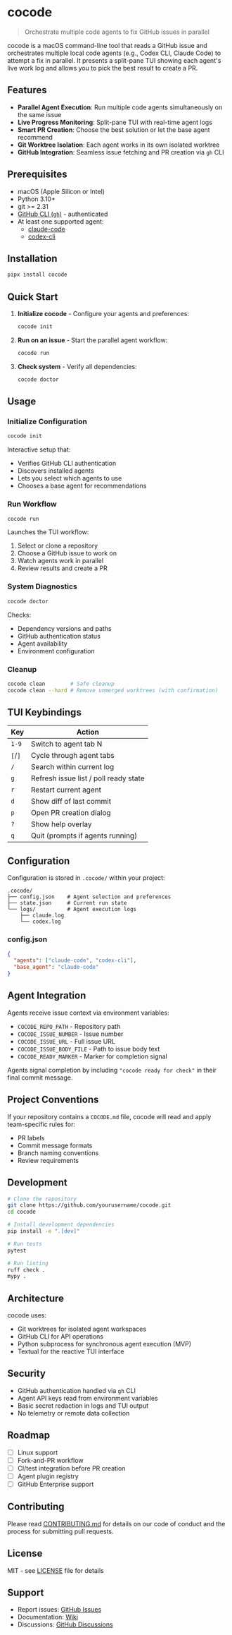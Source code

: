 # cocode

> Orchestrate multiple code agents to fix GitHub issues in parallel

cocode is a macOS command-line tool that reads a GitHub issue and orchestrates multiple local code agents (e.g., Codex CLI, Claude Code) to attempt a fix in parallel. It presents a split-pane TUI showing each agent's live work log and allows you to pick the best result to create a PR.

## Features

- **Parallel Agent Execution**: Run multiple code agents simultaneously on the same issue
- **Live Progress Monitoring**: Split-pane TUI with real-time agent logs
- **Smart PR Creation**: Choose the best solution or let the base agent recommend
- **Git Worktree Isolation**: Each agent works in its own isolated worktree
- **GitHub Integration**: Seamless issue fetching and PR creation via `gh` CLI

## Prerequisites

- macOS (Apple Silicon or Intel)
- Python 3.10+
- git >= 2.31
- [GitHub CLI (`gh`)](https://cli.github.com/) - authenticated
- At least one supported agent:
  - [claude-code](https://github.com/anthropics/claude-code)
  - [codex-cli](https://github.com/example/codex-cli)

## Installation

```bash
pipx install cocode
```

## Quick Start

1. **Initialize cocode** - Configure your agents and preferences:
   ```bash
   cocode init
   ```

2. **Run on an issue** - Start the parallel agent workflow:
   ```bash
   cocode run
   ```

3. **Check system** - Verify all dependencies:
   ```bash
   cocode doctor
   ```

## Usage

### Initialize Configuration

```bash
cocode init
```

Interactive setup that:
- Verifies GitHub CLI authentication
- Discovers installed agents
- Lets you select which agents to use
- Chooses a base agent for recommendations

### Run Workflow

```bash
cocode run
```

Launches the TUI workflow:
1. Select or clone a repository
2. Choose a GitHub issue to work on
3. Watch agents work in parallel
4. Review results and create a PR

### System Diagnostics

```bash
cocode doctor
```

Checks:
- Dependency versions and paths
- GitHub authentication status
- Agent availability
- Environment configuration

### Cleanup

```bash
cocode clean        # Safe cleanup
cocode clean --hard # Remove unmerged worktrees (with confirmation)
```

## TUI Keybindings

| Key | Action |
|-----|--------|
| `1-9` | Switch to agent tab N |
| `[`/`]` | Cycle through agent tabs |
| `/` | Search within current log |
| `g` | Refresh issue list / poll ready state |
| `r` | Restart current agent |
| `d` | Show diff of last commit |
| `p` | Open PR creation dialog |
| `?` | Show help overlay |
| `q` | Quit (prompts if agents running) |

## Configuration

Configuration is stored in `.cocode/` within your project:

```
.cocode/
├── config.json    # Agent selection and preferences
├── state.json     # Current run state
└── logs/          # Agent execution logs
    ├── claude.log
    └── codex.log
```

### config.json

```json
{
  "agents": ["claude-code", "codex-cli"],
  "base_agent": "claude-code"
}
```

## Agent Integration

Agents receive issue context via environment variables:
- `COCODE_REPO_PATH` - Repository path
- `COCODE_ISSUE_NUMBER` - Issue number
- `COCODE_ISSUE_URL` - Full issue URL
- `COCODE_ISSUE_BODY_FILE` - Path to issue body text
- `COCODE_READY_MARKER` - Marker for completion signal

Agents signal completion by including `"cocode ready for check"` in their final commit message.

## Project Conventions

If your repository contains a `COCODE.md` file, cocode will read and apply team-specific rules for:
- PR labels
- Commit message formats
- Branch naming conventions
- Review requirements

## Development

```bash
# Clone the repository
git clone https://github.com/yourusername/cocode.git
cd cocode

# Install development dependencies
pip install -e ".[dev]"

# Run tests
pytest

# Run linting
ruff check .
mypy .
```

## Architecture

cocode uses:
- Git worktrees for isolated agent workspaces
- GitHub CLI for API operations
- Python subprocess for synchronous agent execution (MVP)
- Textual for the reactive TUI interface

## Security

- GitHub authentication handled via `gh` CLI
- Agent API keys read from environment variables
- Basic secret redaction in logs and TUI output
- No telemetry or remote data collection

## Roadmap

- [ ] Linux support
- [ ] Fork-and-PR workflow
- [ ] CI/test integration before PR creation
- [ ] Agent plugin registry
- [ ] GitHub Enterprise support

## Contributing

Please read [CONTRIBUTING.md](CONTRIBUTING.md) for details on our code of conduct and the process for submitting pull requests.

## License

MIT - see [LICENSE](LICENSE) file for details

## Support

- Report issues: [GitHub Issues](https://github.com/yourusername/cocode/issues)
- Documentation: [Wiki](https://github.com/yourusername/cocode/wiki)
- Discussions: [GitHub Discussions](https://github.com/yourusername/cocode/discussions)